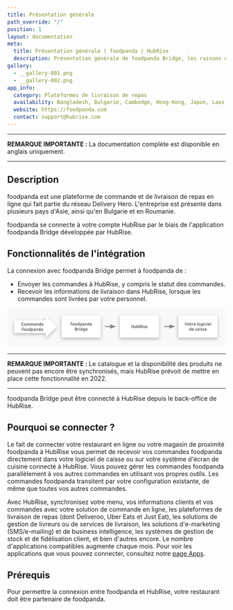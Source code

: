 ```yaml
---
title: Présentation générale
path_override: "/"
position: 1
layout: documentation
meta:
  title: Présentation générale | foodpanda | HubRise
  description: Présentation générale de foodpanda Bridge, les raisons de connecter foodpanda à HubRise et fonctionnalités de l'intégration avec HubRise.
gallery:
  - __gallery-001.png
  - __gallery-002.png
app_info:
  category: Plateformes de livraison de repas
  availability: Bangladesh, Bulgarie, Cambodge, Hong-Kong, Japon, Laos, Malaisie, Myanmar, Pakistan, Roumanie, Singapour, Taïwan, Thaïlande
  website: https://foodpanda.com
  contact: support@hubrise.com
---
```


---

**REMARQUE IMPORTANTE :** La documentation complète est disponible <Link href="/apps/foodpanda">en anglais uniquement</Link>.

---

## Description

foodpanda est une plateforme de commande et de livraison de repas en ligne qui fait partie du réseau Delivery Hero. L'entreprise est présente dans plusieurs pays d'Asie, ainsi qu'en Bulgarie et en Roumanie.

foodpanda se connecte à votre compte HubRise par le biais de l'application foodpanda Bridge développée par HubRise.

## Fonctionnalités de l'intégration

La connexion avec foodpanda Bridge permet à foodpanda de :

- Envoyer les commandes à HubRise, y compris le statut des commandes.
- Recevoir les informations de livraison dans HubRise, lorsque les commandes sont livrées par votre personnel.

![Schéma du flux de connexion entre foodpanda, foodpanda Bridge et HubRise](./images/001-2x-connection-diagram.png)

---

**REMARQUE IMPORTANTE :** Le catalogue et la disponibilité des produits ne peuvent pas encore être synchronisés, mais HubRise prévoit de mettre en place cette fonctionnalité en 2022.

---

foodpanda Bridge peut être connecté à HubRise depuis le back-office de HubRise.

## Pourquoi se connecter ?

Le fait de connecter votre restaurant en ligne ou votre magasin de proximité foodpanda à HubRise vous permet de recevoir vos commandes foodpanda directement dans votre logiciel de caisse ou sur votre système d'écran de cuisine connecté à HubRise. Vous pouvez gérer les commandes foodpanda parallèlement à vos autres commandes en utilisant vos propres outils. Les commandes foodpanda transitent par votre configuration existante, de même que toutes vos autres commandes.

Avec HubRise, synchronisez votre menu, vos informations clients et vos commandes avec votre solution de commande en ligne, les plateformes de livraison de repas (dont Deliveroo, Uber Eats et Just Eat), les solutions de gestion de livreurs ou de services de livraison, les solutions d'e-marketing (SMS/e-mailing) et de business intelligence, les systèmes de gestion de stock et de fidélisation client, et bien d'autres encore. Le nombre d'applications compatibles augmente chaque mois. Pour voir les applications que vous pouvez connecter, consultez notre [page Apps](/apps).

## Prérequis

Pour permettre la connexion entre foodpanda et HubRise, votre restaurant doit être partenaire de foodpanda.
